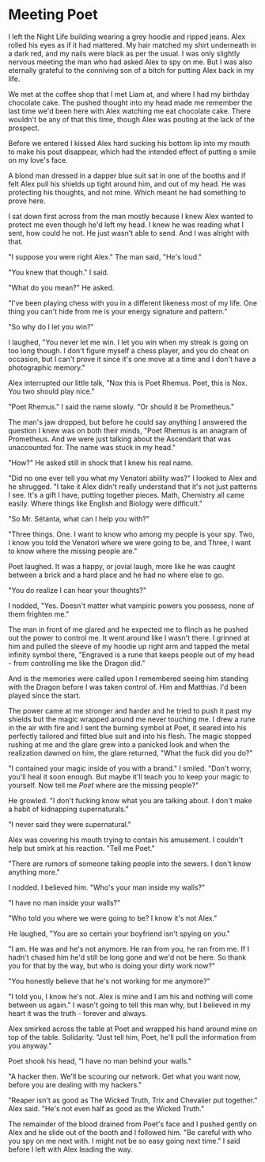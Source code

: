 # Meeting Poet

I left the Night Life building wearing a grey hoodie and ripped jeans.  Alex rolled his eyes as if it had mattered.  My hair matched my shirt underneath in a dark red, and my nails were black as per the usual.  I was only slightly nervous meeting the man who had asked Alex to spy on me.  But I was also eternally grateful to the conniving son of a bitch for putting Alex back in my life.

We met at the coffee shop that I met Liam at, and where I had my birthday chocolate cake.  The pushed thought into my head made me remember the last time we'd been here with Alex watching me eat chocolate cake.  There wouldn't be any of that this time, though Alex was pouting at the lack of the prospect.

Before we entered I kissed Alex hard sucking his bottom lip into my mouth to make his pout disappear, which had the intended effect of putting a smile on my love's face.

A blond man dressed in a dapper blue suit sat in one of the booths and if felt Alex pull his shields up tight around him, and out of my head.  He was protecting his thoughts, and not mine.  Which meant he had something to prove here.

I sat down first across from the man mostly because I knew Alex wanted to protect me even though he'd left my head.  I knew he was reading what I sent, how could he not.  He just wasn't able to send.  And I was alright with that.

"I suppose you were right Alex."  The man said, "He's loud."

"You knew that though."  I said. 

"What do you mean?"  He asked.

"I've been playing chess with you in a different likeness most of my life.  One thing you can't hide from me is your energy signature and pattern."

"So why do I let you win?"

I laughed, "You never let me win.  I let you win when my streak is going on too long though.  I don't figure myself a chess player, and you do cheat on occasion, but I can't prove it since it's one move at a time and I don't have a photographic memory."

Alex interrupted our little talk, "Nox this is Poet Rhemus.  Poet, this is Nox.  You two should play nice."

"Poet Rhemus."  I said the name slowly.  "Or should it be Prometheus."

The man's jaw dropped, but before he could say anything I answered the question I knew was on both their minds, "Poet Rhemus is an anagram of Prometheus.  And we were just talking about the Ascendant that was unaccounted for.  The name was stuck in my head."

"How?"  He asked still in shock that I knew his real name.

"Did no one ever tell you what my Venatori ability was?"  I looked to Alex and he shrugged.  "I take it Alex didn't really understand that it's not just patterns I see.  It's a gift I have, putting together pieces.  Math, Chemistry all came easily.  Where things like English and Biology were difficult."

"So Mr. Sétanta, what can I help you with?"

"Three things.  One.  I want to know who among my people is your spy.  Two, I know you told the Venatori where we were going to be, and Three, I want to know where the missing people are."

Poet laughed.  It was a happy, or jovial laugh, more like he was caught between a brick and a hard place and he had no where else to go.

"You do realize I can hear your thoughts?"

I nodded, "Yes.  Doesn't matter what vampiric powers you possess, none of them frighten me."

The man in front of me glared and he expected me to flinch as he pushed out the power to control me.  It went around like I wasn't there.  I grinned at him and pulled the sleeve of my hoodie up right arm and tapped the metal infinity symbol there, "Engraved is a rune that keeps people out of my head - from controlling me like the Dragon did."

And is the memories were called upon I remembered seeing him standing with the Dragon before I was taken control of.  Him and Matthias.  I'd been played since the start.

The power came at me stronger and harder and he tried to push it past my shields but the magic wrapped around me never touching me.  I drew a rune in the air with fire and I sent the burning symbol at Poet, it seared into his perfectly tailored and fitted blue suit and into his flesh.  The magic stopped rushing at me and the glare grew into a panicked look and when the realization dawned on him, the glare returned, "What the fuck did you do?"

"I contained your magic inside of you with a brand."  I smiled.  "Don't worry, you'll heal it soon enough.  But maybe it'll teach you to keep your magic to yourself.  Now tell me _Poet_ where are the missing people?"

He growled.  "I don't fucking know what you are talking about.  I don't make a habit of kidnapping supernaturals."

"I never said they were supernatural."

Alex was covering his mouth trying to contain his amusement.  I couldn't help but smirk at his reaction.  "Tell me Poet."

"There are rumors of someone taking people into the sewers.  I don't know anything more."

I nodded.  I believed him.  "Who's your man inside my walls?"

"I have no man inside your walls?"

"Who told you where we were going to be?  I know it's not Alex."

He laughed, "You are so certain your boyfriend isn't spying on you."

"I am.  He was and he's not anymore.  He ran from you, he ran from me.  If I hadn't chased him he'd still be long gone and we'd not be here.  So thank you for that by the way, but who is doing your dirty work now?"

"You honestly believe that he's not working for me anymore?"

"I told you, I know he's not.  Alex is mine and I am his and nothing will come between us again."  I wasn't going to tell this man why, but I believed in my heart it was the truth - forever and always.

Alex smirked across the table at Poet and wrapped his hand around mine on top of the table.  Solidarity.  "Just tell him, Poet, he'll pull the information from you anyway."

Poet shook his head, "I have no man behind your walls."

"A hacker then.  We'll be scouring our network.  Get what you want now, before you are dealing with my hackers."

"Reaper isn't as good as The Wicked Truth, Trix and Chevalier put together." Alex said.  "He's not even half as good as the Wicked Truth."

The remainder of the blood drained from Poet's face and I pushed gently on Alex and he slide out of the booth and I followed him. "Be careful with who you spy on me next with.  I might not be so easy going next time."  I said before I left with Alex leading the way.  

